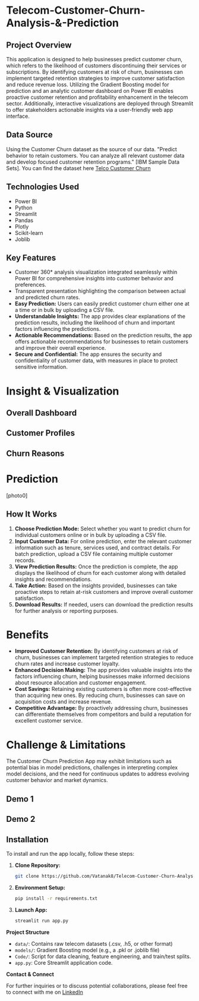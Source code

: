 # Telecom-Customer-Churn-Analysis-&-Prediction

## Project Overview

This application is designed to help businesses predict customer churn, which refers to the likelihood of customers discontinuing their services or subscriptions. By identifying customers at risk of churn, businesses can implement targeted retention strategies to improve customer satisfaction and reduce revenue loss. Utilizing the Gradient Boosting model for prediction and an analytic customer dashboard on Power BI enables proactive customer retention and profitability enhancement in the telecom sector. Additionally, interactive visualizations are deployed through Streamlit to offer stakeholders actionable insights via a user-friendly web app interface.

## Data Source
Using the Customer Churn dataset as the source of our data. "Predict behavior to retain customers. You can analyze all relevant customer data and develop focused customer retention programs." [IBM Sample Data Sets]. You can find the dataset here [Telco Customer Churn](https://www.kaggle.com/datasets/blastchar/telco-customer-churn)

## Technologies Used

* Power BI
* Python
* Streamlit
* Pandas
* Plotly
* Scikit-learn
* Joblib 

## Key Features

-   Customer 360* analysis visualization integrated seamlessly within Power BI for comprehensive insights into customer behavior and preferences.
-   Transparent presentation highlighting the comparison between actual and predicted churn rates.
- **Easy Prediction:** Users can easily predict customer churn either one at a time or in bulk by uploading a CSV file.
- **Understandable Insights:** The app provides clear explanations of the prediction results, including the likelihood of churn and important factors influencing the predictions.
- **Actionable Recommendations:** Based on the prediction results, the app offers actionable recommendations for businesses to retain customers and improve their overall experience.
- **Secure and Confidential:** The app ensures the security and confidentiality of customer data, with measures in place to protect sensitive information.


# Insight & Visualization
## Overall Dashboard

## Customer Profiles

## Churn Reasons


# Prediction
[photo0]



## How It Works

1. **Choose Prediction Mode:** Select whether you want to predict churn for individual customers online or in bulk by uploading a CSV file.
2. **Input Customer Data:** For online prediction, enter the relevant customer information such as tenure, services used, and contract details. For batch prediction, upload a CSV file containing multiple customer records.
3. **View Prediction Results:** Once the prediction is complete, the app displays the likelihood of churn for each customer along with detailed insights and recommendations.
4. **Take Action:** Based on the insights provided, businesses can take proactive steps to retain at-risk customers and improve overall customer satisfaction.
5. **Download Results:** If needed, users can download the prediction results for further analysis or reporting purposes.

# Benefits

- **Improved Customer Retention:** By identifying customers at risk of churn, businesses can implement targeted retention strategies to reduce churn rates and increase customer loyalty.
- **Enhanced Decision Making:** The app provides valuable insights into the factors influencing churn, helping businesses make informed decisions about resource allocation and customer engagement.
- **Cost Savings:** Retaining existing customers is often more cost-effective than acquiring new ones. By reducing churn, businesses can save on acquisition costs and increase revenue.
- **Competitive Advantage:** By proactively addressing churn, businesses can differentiate themselves from competitors and build a reputation for excellent customer service.

# Challenge & Limitations

The Customer Churn Prediction App may exhibit limitations such as potential bias in model predictions, challenges in interpreting complex model decisions, and the need for continuous updates to address evolving customer behavior and market dynamics.

## Demo 1

## Demo 2

## Installation

To install and run the app locally, follow these steps:

1.  **Clone Repository:**
    ```bash
    git clone https://github.com/Vatanak8/Telecom-Customer-Churn-Analysis-Prediction
    ```

2.  **Environment Setup:**
    ```bash
    pip install -r requirements.txt 
    ```

3.  **Launch App:**
    ```bash
    streamlit run app.py 
    ```

**Project Structure**

*   `data/`: Contains raw telecom datasets (.csv, .h5, or other format)
*   `models/`: Gradient Boosting model  (e.g., a .pkl or .joblib file)
*   `Code/`:  Script for data cleaning, feature engineering, and train/test splits.
*   `app.py`: Core Streamlit application code. 


**Contact & Connect**

For further inquiries or to discuss potential collaborations, please feel free to connect with me on [LinkedIn](https://www.linkedin.com/in/poch-vibolvatanak-507007157/)
